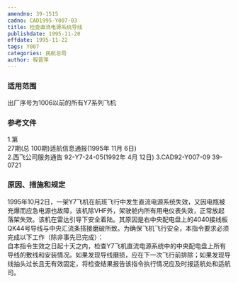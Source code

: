 ```yaml
---
amendno: 39-1515  
cadno: CAD1995-Y007-03  
title: 检查直流电源系统导线  
publishdate: 1995-11-20  
effdate: 1995-11-22  
tags: Y007  
categories: 民航总局  
author: 程晋萍  
---
```

  
### 适用范围  
出厂序号为1006以前的所有Y7系列飞机  
  
<!--more-->  
### 参考文件  
1.第  
27期(总 100期)适航信息通报(1995年 11月 6日)  
2.西飞公司服务通告 92-Y7-24-05(1992年 4月 12日)  3.CAD92-Y007-09 39-0721          
  
### 原因、措施和规定  
1995年10月2日，一架Y7飞机在航班飞行中发生直流电源系统失效，又因电瓶被充爆而应急电源也故障，该机除VHF外，架驶舱内所有用电仪表失效，正常放起落架失效。该机在雷达引导下安全着陆。其原因是右中央配电盘上的4040接线板QK44号导线与中央汇流条搭接磨破所致。为确保飞机飞行安全，本指令要求必须完成以下工作（除非事先已完成）：  
自本指令生效之日起十天之内，检查Y7飞机直流电源系统中的中央配电盘上所有导线的敷线和安装情况。如果发现导线磨损，应在下一次飞行前排除；如果发现导线抽头过长且无有效固定，将检查结果报告该指令执行情况应及时报适航处和适航司。  
  

